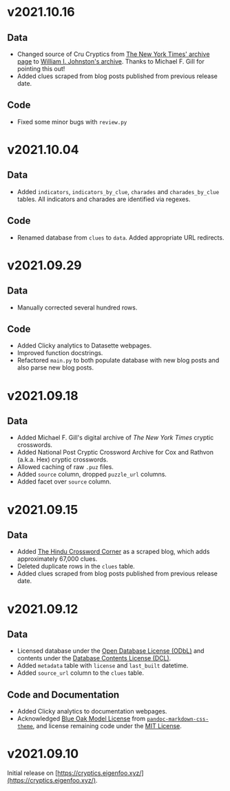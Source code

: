 # v2021.10.16

## Data

- Changed source of Cru Cryptics from [The New York Times' archive
  page](https://archive.nytimes.com/www.nytimes.com/premium/xword/cryptic-archive.html)
  to [William I. Johnston's archive](https://theworld.com/~wij/puzzles/cru/).
  Thanks to Michael F. Gill for pointing this out!
- Added clues scraped from blog posts published from previous release date.

## Code

- Fixed some minor bugs with `review.py`

# v2021.10.04

## Data

- Added `indicators`, `indicators_by_clue`, `charades` and `charades_by_clue`
  tables. All indicators and charades are identified via regexes.

## Code

- Renamed database from `clues` to `data`. Added appropriate URL redirects.

# v2021.09.29

## Data

- Manually corrected several hundred rows.

## Code

- Added Clicky analytics to Datasette webpages.
- Improved function docstrings.
- Refactored `main.py` to both populate database with new blog posts and also
  parse new blog posts.

# v2021.09.18

## Data

- Added Michael F. Gill's digital archive of _The New York Times_ cryptic
  crosswords.
- Added National Post Cryptic Crossword Archive for Cox and Rathvon (a.k.a.
  Hex) cryptic crosswords.
- Allowed caching of raw `.puz` files.
- Added `source` column, dropped `puzzle_url` columns.
- Added facet over `source` column.

# v2021.09.15

## Data

- Added [The Hindu Crossword
  Corner](https://thehinducrosswordcorner.blogspot.com/) as a scraped blog,
  which adds approximately 67,000 clues.
- Deleted duplicate rows in the `clues` table.
- Added clues scraped from blog posts published from previous release date.

# v2021.09.12

## Data

- Licensed database under the [Open Database License
  (ODbL)](https://opendatacommons.org/licenses/odbl/1-0/) and contents under
  the [Database Contents License
  (DCL)](https://opendatacommons.org/licenses/dbcl/1-0/).
- Added `metadata` table with `license` and `last_built` datetime.
- Added `source_url` column to the `clues` table.

## Code and Documentation

- Added Clicky analytics to documentation webpages.
- Acknowledged [Blue Oak Model
  License](https://blueoakcouncil.org/license/1.0.0) from
  [`pandoc-markdown-css-theme`](https://github.com/jez/pandoc-markdown-css-theme),
  and license remaining code under the [MIT License](https://mit-license.org/).

# v2021.09.10

Initial release on [https://cryptics.eigenfoo.xyz/](https://cryptics.eigenfoo.xyz/).
